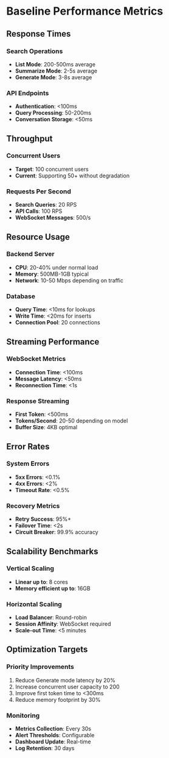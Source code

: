 # Baseline Performance Metrics

## Response Times

### Search Operations
- **List Mode**: 200-500ms average
- **Summarize Mode**: 2-5s average
- **Generate Mode**: 3-8s average

### API Endpoints
- **Authentication**: <100ms
- **Query Processing**: 50-200ms
- **Conversation Storage**: <50ms

## Throughput

### Concurrent Users
- **Target**: 100 concurrent users
- **Current**: Supporting 50+ without degradation

### Requests Per Second
- **Search Queries**: 20 RPS
- **API Calls**: 100 RPS
- **WebSocket Messages**: 500/s

## Resource Usage

### Backend Server
- **CPU**: 20-40% under normal load
- **Memory**: 500MB-1GB typical
- **Network**: 10-50 Mbps depending on traffic

### Database
- **Query Time**: <10ms for lookups
- **Write Time**: <20ms for inserts
- **Connection Pool**: 20 connections

## Streaming Performance

### WebSocket Metrics
- **Connection Time**: <100ms
- **Message Latency**: <50ms
- **Reconnection Time**: <1s

### Response Streaming
- **First Token**: <500ms
- **Tokens/Second**: 20-50 depending on model
- **Buffer Size**: 4KB optimal

## Error Rates

### System Errors
- **5xx Errors**: <0.1%
- **4xx Errors**: <2%
- **Timeout Rate**: <0.5%

### Recovery Metrics
- **Retry Success**: 95%+
- **Failover Time**: <2s
- **Circuit Breaker**: 99.9% accuracy

## Scalability Benchmarks

### Vertical Scaling
- **Linear up to**: 8 cores
- **Memory efficient up to**: 16GB

### Horizontal Scaling
- **Load Balancer**: Round-robin
- **Session Affinity**: WebSocket required
- **Scale-out Time**: <5 minutes

## Optimization Targets

### Priority Improvements
1. Reduce Generate mode latency by 20%
2. Increase concurrent user capacity to 200
3. Improve first token time to <300ms
4. Reduce memory footprint by 30%

### Monitoring
- **Metrics Collection**: Every 30s
- **Alert Thresholds**: Configurable
- **Dashboard Update**: Real-time
- **Log Retention**: 30 days